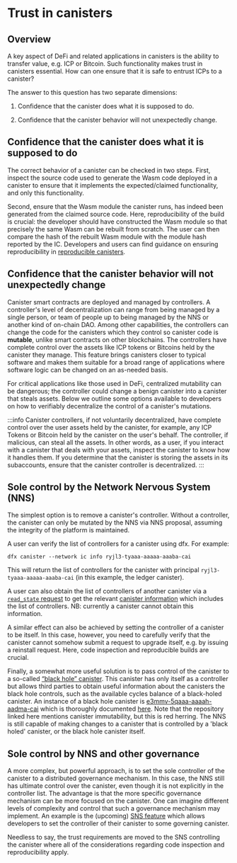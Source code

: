 # Trust in canisters

## Overview

A key aspect of DeFi and related applications in canisters is the ability to transfer value, e.g. ICP or Bitcoin. Such functionality makes trust in canisters essential. How can one ensure that it is safe to entrust ICPs to a canister?

The answer to this question has two separate dimensions:

1.  Confidence that the canister does what it is supposed to do.

2.  Confidence that the canister behavior will not unexpectedly change.

## Confidence that the canister does what it is supposed to do

The correct behavior of a canister can be checked in two steps. First, inspect the source code used to generate the Wasm code deployed in a canister to ensure that it implements the expected/claimed functionality, and only this functionality. 

Second, ensure that the Wasm module the canister runs, has indeed been generated from the claimed source code. Here, reproducibility of the build is crucial: the developer should have constructed the Wasm module so that precisely the same Wasm can be rebuilt from scratch. The user can then compare the hash of the rebuilt Wasm module with the module hash reported by the IC. Developers and users can find guidance on ensuring reproducibility in [reproducible canisters](/developer-docs/backend/reproducible-builds.md).

## Confidence that the canister behavior will not unexpectedly change

Canister smart contracts are deployed and managed by controllers. A controller's level of decentralization can range from being managed by a single person, or team of people up to being managed by the NNS or another kind of on-chain DAO. Among other capabilities, the controllers can change the code for the canisters which they control so canister code is **mutable**, unlike smart contracts on other blockchains. The controllers have complete control over the assets like ICP tokens or Bitcoins held by the canister they manage. This feature brings canisters closer to typical software and makes them suitable for a broad range of applications where software logic can be changed on an as-needed basis.

For critical applications like those used in DeFi, centralized mutability can be dangerous; the controller could change a benign canister into a canister that steals assets. Below we outline some options available to developers on how to verifiably decentralize the control of a canister's mutations.

:::info
Canister controllers, if not voluntarily decentralized, have complete control over the user assets held by the canister, for example, any ICP Tokens or Bitcoin held by the canister on the user's behalf. The controller, if malicious, can steal all the assets. In other words, as a user, if you interact with a canister that deals with your assets, inspect the canister to know how it handles them. If you determine that the canister is storing the assets in its subaccounts, ensure that the canister controller is decentralized.
:::

## Sole control by the Network Nervous System (NNS)

The simplest option is to remove a canister's controller. Without a controller, the canister can only be mutated by the NNS via NNS proposal, assuming the integrity of the platform is maintained.

A user can verify the list of controllers for a canister using dfx. For example:

    dfx canister --network ic info ryjl3-tyaaa-aaaaa-aaaba-cai

This will return the list of controllers for the canister with principal `ryjl3-tyaaa-aaaaa-aaaba-cai` (in this example, the ledger canister).

A user can also obtain the list of controllers of another canister via a [`read_state` request](/references/ic-interface-spec.md/#http-read-state) to get the relevant [canister information](/references/ic-interface-spec.md#state-tree-canister-information) which includes the list of controllers. NB: currently a canister cannot obtain this information.

A similar effect can also be achieved by setting the controller of a canister to be itself. In this case, however, you need to carefully verify that the canister cannot somehow submit a request to upgrade itself, e.g. by issuing a reinstall request. Here, code inspection and reproducible builds are crucial.

Finally, a somewhat more useful solution is to pass control of the canister to a so-called [“black hole” canister](https://github.com/ninegua/ic-blackhole). This canister has only itself as a controller but allows third parties to obtain useful information about the canisters the black hole controls, such as the available cycles balance of a black-holed canister. An instance of a black hole canister is [e3mmv-5qaaa-aaaah-aadma-cai](https://icscan.io/canister/e3mmv-5qaaa-aaaah-aadma-cai) which is thoroughly documented [here](https://github.com/ninegua/ic-blackhole). Note that the repository linked here mentions canister immutability, but this is red herring. The NNS is still capable of making changes to a canister that is controlled by a 'black holed' canister, or the black hole canister itself.

## Sole control by NNS and other governance

A more complex, but powerful approach, is to set the sole controller of the canister to a distributed governance mechanism. In this case, the NNS still has ultimate control over the canister, even though it is not explicitly in the controller list. The advantage is that the more specific governance mechanism can be more focused on the canister. One can imagine different levels of complexity and control that such a governance mechanism may implement. An example is the (upcoming) [SNS feature](https://medium.com/dfinity/how-the-service-nervous-system-sns-will-bring-tokenized-governance-to-on-chain-dapps-b74fb8364a5c) which allows developers to set the controller of their canister to some governing canister.

Needless to say, the trust requirements are moved to the SNS controlling the canister where all of the considerations regarding code inspection and reproducibility apply.
